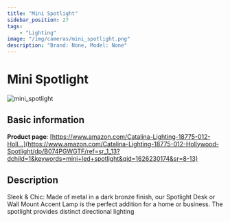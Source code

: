 ```yaml
---
title: "Mini Spotlight"
sidebar_position: 27
tags:
    - "Lighting"
image: "/img/cameras/mini_spotlight.png"
description: "Brand: None, Model: None"
---
```

# Mini Spotlight

![mini_spotlight](/img/cameras/mini_spotlight.png)

## Basic information

**Product page**: [https://www.amazon.com/Catalina-Lighting-18775-012-Holl...](https://www.amazon.com/Catalina-Lighting-18775-012-Hollywood-Spotlight/dp/B074PGWGTF/ref=sr_1_13?dchild=1&keywords=mini+led+spotlight&qid=1626230174&sr=8-13)

## Description

Sleek & Chic: Made of metal in a dark bronze finish, our Spotlight Desk or Wall Mount Accent Lamp is the perfect addition for a home or business\. The spotlight provides distinct directional lighting

